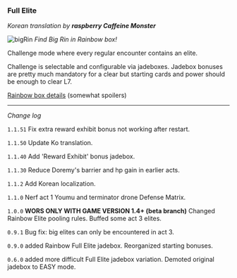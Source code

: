 ### Full Elite

*Korean translation by **raspberry Caffeine Monster***

![bigRin](https://github.com/Neoshrimp/TheGoodLBoLMods/assets/89428565/b0c00804-c679-47d8-a31f-93919b27719e)
*Find Big Rin in Rainbow box!*


Challenge mode where every regular encounter contains an elite.

Challenge is selectable and configurable via jadeboxes. Jadebox bonuses are pretty much mandatory for a clear but starting cards and power should be enough to clear L7.

[Rainbow box details](https://github.com/Neoshrimp/TheGoodLBoLMods/blob/master/FullElite/RainbowPoolingRules.md) (somewhat spoilers)

---
*Change log*

`1.1.51` Fix extra reward exhibit bonus not working after restart.

`1.1.50` Update Ko translation.

`1.1.40` Add 'Reward Exhibit' bonus jadebox.

`1.1.30` Reduce Doremy's barrier and hp gain in earlier acts.

`1.1.2` Add Korean localization.

`1.1.0` Nerf act 1 Youmu and terminator drone Defense Matrix.

`1.0.0` **WORS ONLY WITH GAME VERSION 1.4+ (beta branch)** Changed Rainbow Elite pooling rules. Buffed some act 3 elites.

`0.9.1` Bug fix: big elites can only be encountered in act 3.

`0.9.0` added Rainbow Full Elite jadebox. Reorganized starting bonuses.

`0.6.0` added more difficult Full Elite jadebox variation. Demoted original jadebox to EASY mode.
